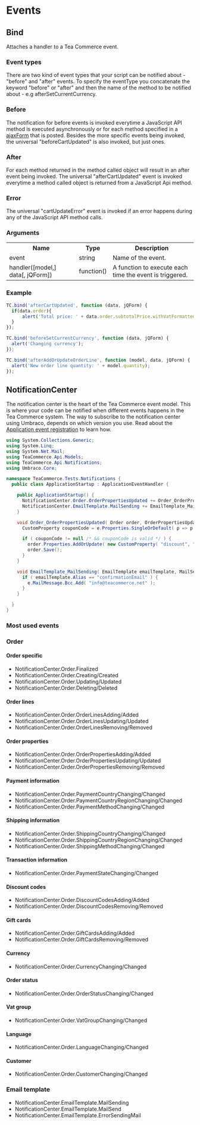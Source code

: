# Events

## Bind

Attaches a handler to a Tea Commerce event.

### Event types

There are two kind of event types that your script can be notified about - "before" and "after" events. To specify the eventType you concatenate the keyword "before" or "after" and then the name of the method to be notified about - e.g afterSetCurrentCurrency.

### Before

The notification for before events is invoked everytime a JavaScript API method is executed asynchronously or for each method specified in a [ajaxForm](#section-ajax-post) that is posted. Besides the more specific events being invoked, the universal "beforeCartUpdated" is also invoked, but just ones.

### After

For each method returned in the method called object will result in an after event being invoked. The universal "afterCartUpdated" event is invoked everytime a method called object is returned from a JavaScript Api method.

### Error

The universal "cartUpdateError" event is invoked if an error happens during any of the JavaScript API method calls.

### Arguments

<table>
	<tr>
		<th>Name</th>
		<th>Type</th>
		<th>Description</th>
	</tr>
	<tr>
		<td>event</td>
		<td>string</td>
		<td>Name of the event.</td>
	</tr>
	<tr>
		<td>handler([model,] data[, jQForm])</td>
		<td>function()</td>
		<td>A function to execute each time the event is triggered.</td>
	</tr>
</table>

### Example

````javascript
TC.bind('afterCartUpdated', function (data, jQForm) {
  if(data.order){
      alert('Total price: ' + data.order.subtotalPrice.withVatFormatted);
  }
});

TC.bind('beforeSetCurrentCurrency', function (data, jQForm) {
  alert('Changing currency');
});

TC.bind('afterAddOrUpdateOrderLine', function (model, data, jQForm) {
  alert('New order line quantity: ' + model.quantity);
});
````

## NotificationCenter

The notification center is the heart of the Tea Commerce event model. This is where your code can be notified when different events happens in the Tea Commerce system. The way to subscribe to the notification center using Umbraco, depends on which version you use. Read about the [Application event registration](http://our.umbraco.org/documentation/Reference/Events/application-startup) to learn how.

````csharp
using System.Collections.Generic;
using System.Linq;
using System.Net.Mail;
using TeaCommerce.Api.Models;
using TeaCommerce.Api.Notifications;
using Umbraco.Core;

namespace TeaCommerce.Tests.Notifications {
  public class ApplicationStartup : ApplicationEventHandler {

    public ApplicationStartup() {
      NotificationCenter.Order.OrderPropertiesUpdated += Order_OrderPropertiesUpdated;
      NotificationCenter.EmailTemplate.MailSending += EmailTemplate_MailSending;
    }

    void Order_OrderPropertiesUpdated( Order order, OrderPropertiesUpdatedEventArgs e ) {
      CustomProperty couponCode = e.Properties.SingleOrDefault( p => p.Alias == "couponCode" );

      if ( couponCode != null /* && couponCode is valid */ ) {
        order.Properties.AddOrUpdate( new CustomProperty( "discount", "0.1" ) { ServerSideOnly = true } );
        order.Save();
      }
    }

    void EmailTemplate_MailSending( EmailTemplate emailTemplate, MailSendingEventArgs e ) {
      if ( emailTemplate.Alias == "confirmationEmail" ) {
        e.MailMessage.Bcc.Add( "info@teacommerce.net" );
      }
    }

  }
}
````

### Most used events

### Order

#### Order specific

* NotificationCenter.Order.Finalized
* NotificationCenter.Order.Creating/Created
* NotificationCenter.Order.Updating/Updated
* NotificationCenter.Order.Deleting/Deleted

#### Order lines

* NotificationCenter.Order.OrderLinesAdding/Added
* NotificationCenter.Order.OrderLinesUpdating/Updated
* NotificationCenter.Order.OrderLinesRemoving/Removed

#### Order properties

* NotificationCenter.Order.OrderPropertiesAdding/Added
* NotificationCenter.Order.OrderPropertiesUpdating/Updated
* NotificationCenter.Order.OrderPropertiesRemoving/Removed

#### Payment information

* NotificationCenter.Order.PaymentCountryChanging/Changed
* NotificationCenter.Order.PaymentCountryRegionChanging/Changed
* NotificationCenter.Order.PaymentMethodChanging/Changed

#### Shipping information

* NotificationCenter.Order.ShippingCountryChanging/Changed
* NotificationCenter.Order.ShippingCountryRegionChanging/Changed
* NotificationCenter.Order.ShippingMethodChanging/Changed

#### Transaction information

* NotificationCenter.Order.PaymentStateChanging/Changed

#### Discount codes

* NotificationCenter.Order.DiscountCodesAdding/Added
* NotificationCenter.Order.DiscountCodesRemoving/Removed

#### Gift cards

* NotificationCenter.Order.GiftCardsAdding/Added
* NotificationCenter.Order.GiftCardsRemoving/Removed

#### Currency

* NotificationCenter.Order.CurrencyChanging/Changed

#### Order status

* NotificationCenter.Order.OrderStatusChanging/Changed

#### Vat group

* NotificationCenter.Order.VatGroupChanging/Changed

#### Language

* NotificationCenter.Order.LanguageChanging/Changed

#### Customer

* NotificationCenter.Order.CustomerChanging/Changed

### Email template

* NotificationCenter.EmailTemplate.MailSending
* NotificationCenter.EmailTemplate.MailSend
* NotificationCenter.EmailTemplate.ErrorSendingMail

